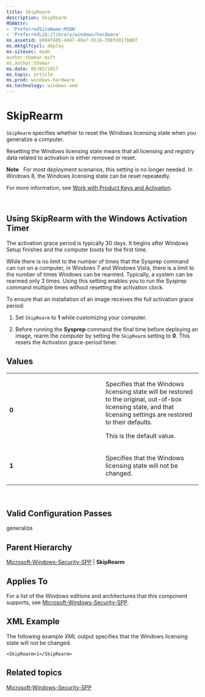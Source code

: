```yaml
---
title: SkipRearm
description: SkipRearm
MSHAttr:
- 'PreferredSiteName:MSDN'
- 'PreferredLib:/library/windows/hardware'
ms.assetid: b004f48b-4947-49e7-9116-398fd917b087
ms.mktglfcycl: deploy
ms.sitesec: msdn
author:themar-msft
ms.author:themar
ms.date: 05/02/2017
ms.topic: article
ms.prod: windows-hardware
ms.technology: windows-oem
---
```


# SkipRearm


`SkipRearm` specifies whether to reset the Windows licensing state when you generalize a computer.

Resetting the Windows licensing state means that all licensing and registry data related to activation is either removed or reset.

**Note**  
For most deployment scenarios, this setting is no longer needed. In Windows 8, the Windows licensing state can be reset repeatedly.

For more information, see [Work with Product Keys and Activation](http://go.microsoft.com/fwlink/?LinkId=206615).

 

## Using SkipRearm with the Windows Activation Timer


The activation grace period is typically 30 days. It begins after Windows Setup finishes and the computer boots for the first time.

While there is no limit to the number of times that the Sysprep command can run on a computer, in Windows 7 and Windows Vista, there is a limit to the number of times Windows can be rearmed. Typically, a system can be rearmed only 3 times. Using this setting enables you to run the Sysprep command multiple times without resetting the activation clock.

To ensure that an installation of an image receives the full activation grace period:

1.  Set `SkipRearm` to **1** while customizing your computer.

2.  Before running the **Sysprep** command the final time before deploying an image, rearm the computer by setting the `SkipRearm` setting to **0**. This resets the Activation grace-period timer.

## Values


<table>
<colgroup>
<col width="50%" />
<col width="50%" />
</colgroup>
<tbody>
<tr class="odd">
<td><p><strong>0</strong></p></td>
<td><p>Specifies that the Windows licensing state will be restored to the original, out-of-box licensing state, and that licensing settings are restored to their defaults.</p>
<p>This is the default value.</p></td>
</tr>
<tr class="even">
<td><p><strong>1</strong></p></td>
<td><p>Specifies that the Windows licensing state will not be changed.</p></td>
</tr>
</tbody>
</table>

 

## Valid Configuration Passes


generalize

## Parent Hierarchy


[Microsoft-Windows-Security-SPP](microsoft-windows-security-spp.md) | **SkipRearm**

## Applies To


For a list of the Windows editions and architectures that this component supports, see [Microsoft-Windows-Security-SPP](microsoft-windows-security-spp.md).

## XML Example


The following example XML output specifies that the Windows licensing state will not be changed.

```
<SkipRearm>1</SkipRearm>
```

## Related topics


[Microsoft-Windows-Security-SPP](microsoft-windows-security-spp.md)

 

 







